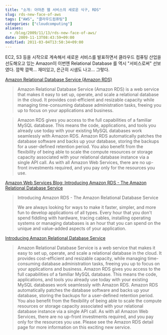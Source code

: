 ```yaml
---
title: "소개: 아마존 웹 서비스의 새로운 식구, RDS"
slug: rds-new-face-of-aws
tags: ["AWS", "클라우드컴퓨팅"]
categories: ["cloudcomputing"]
aliases:
  - /blog/2009/11/13/rds-new-face-of-aws/
date: 2009-11-13T08:43:59+09:00
modified: 2011-03-04T13:50:34+09:00
---
```

EC2, S3 등을 시작으로 계속해서 새로운 서비스를 발표하면서 클라우드 컴퓨팅
산업을 선도해오고 있는 Amazon이 이번엔 Relational Database 를 역시
"서비스로써" 선보였다. 깜짝 깜짝... 재미있고, 은근히 시샘도 나고... 그렇다.

[Amazon Relational Database Service (Amazon RDS)](http://aws.amazon.com/rds/)

> Amazon Relational Database Service (Amazon RDS) is a web service that makes it easy to set up, operate, and scale a relational database in the cloud. It provides cost-efficient and resizable capacity while managing time-consuming database administration tasks, freeing you up to focus on your applications and business.

> Amazon RDS gives you access to the full capabilities of a familiar MySQL database. This means the code, applications, and tools you already use today with your existing MySQL databases work seamlessly with Amazon RDS. Amazon RDS automatically patches the database software and backs up your database, storing the backups for a user-defined retention period. You also benefit from the flexibility of being able to scale the compute resources or storage capacity associated with your relational database instance via a single API call. As with all Amazon Web Services, there are no up-front investments required, and you pay only for the resources you use.

[Amazon Web Services Blog: Introducing Amazon RDS - The Amazon Relational Database Service](http://aws.typepad.com/aws/2009/10/introducing-rds-the-amazon-relational-database-service-.html)

> Introducing Amazon RDS - The Amazon Relational Database Service
> 
> We are always looking for ways to make it faster, simpler, and more fun to develop applications of all types. Every hour that you don't spend fiddling with hardware, tracing cables, installing operating systems or managing databases is an hour that you can spend on the unique and value-added aspects of your application.

[Introducing Amazon Relational Database Service](http://aws.amazon.com/about-aws/whats-new/2009/10/27/introducing-amazon-relational-database-service/)

> Amazon Relational Database Service is a web service that makes it easy to set up, operate, and scale a relational database in the cloud. It provides cost-efficient and resizable capacity, while managing time-consuming database administration tasks, freeing you up to focus on your applications and business. Amazon RDS gives you access to the full capabilities of a familiar MySQL database. This means the code, applications, and tools you already use today with your existing MySQL databases work seamlessly with Amazon RDS. Amazon RDS automatically patches the database software and backs up your database, storing the backups for a user-defined retention period. You also benefit from the flexibility of being able to scale the compute resources or storage capacity associated with your relational database instance via a single API call. As with all Amazon Web Services, there are no up-front investments required, and you pay only for the resources you use. Please see the Amazon RDS detail page for more information on this exciting new service.

